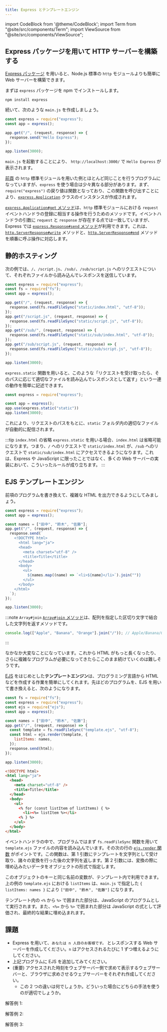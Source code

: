 ```yaml
---
title: Express とテンプレートエンジン
---
```


import CodeBlock from '@theme/CodeBlock';
import Term from "@site/src/components/Term";
import ViewSource from "@site/src/components/ViewSource";

## Express パッケージを用いて HTTP サーバーを構築する

[Express パッケージ](https://www.npmjs.com/package/express) を用いると、Node.js 標準の `http` モジュールよりも簡単に Web サーバーを構築できます。

まずは `express` パッケージを npm でインストールします。

```shell
npm install express
```

続いて、次のような `main.js` を作成しましょう。

```javascript title=main.js
const express = require("express");
const app = express();

app.get("/", (request, response) => {
  response.send("Hello Express");
});

app.listen(3000);
```

`main.js` を起動することにより、 `http://localhost:3000/` で `Hello Express` が表示されます。

[前頁](../04-http-server/index.md) の `http` 標準モジュールを用いた例とほとんど同じことを行うプログラムになっていますが、`express` を使う場合は少々異なる部分があります。まず、`require("express")` の戻り値は関数となっており、この関数を呼び出すことにより、[`express.Application`](https://expressjs.com/ja/api.html#app) クラスのインスタンスが作成されます。

[`express.Application#get` メソッド](https://expressjs.com/ja/api.html#app.get.method)は、`http` 標準モジュールにおける `request` イベントハンドラの登録に相当する操作を行うためのメソッドです。イベントハンドラの引数に `request` と `response` が存在する点では一致していますが、Express では [`express.Response#send` メソッド](https://expressjs.com/ja/api.html#res.send)が利用できます。これは、[`http.ServerResponse#write`](https://nodejs.org/api/http.html#responsewritechunk-encoding-callback) メソッドと、[`http.ServerResponse#end`](https://nodejs.org/api/http.html#responseenddata-encoding-callback) メソッドを順番に呼ぶ操作に対応します。

## 静的ホスティング

次の例では、`/`、`/script.js`、`/sub/`、`/sub/script.js` へのリクエストについて、それぞれファイルから読み込んでレスポンスを送信しています。

```javascript
const express = require("express");
const fs = require("fs");
const app = express();

app.get("/", (request, response) => {
  response.send(fs.readFileSync("static/index.html", "utf-8"));
});
app.get("/script.js", (request, response) => {
  response.send(fs.readFileSync("static/script.js", "utf-8"));
});
app.get("/sub/", (request, response) => {
  response.send(fs.readFileSync("static/sub/index.html", "utf-8"));
});
app.get("/sub/script.js", (request, response) => {
  response.send(fs.readFileSync("static/sub/script.js", "utf-8"));
});

app.listen(3000);
```

<ViewSource path="/docs/3-web-servers/05-template-engine/_samples/static-hosting-naive" />

`express.static` 関数を用いると、このような「リクエストを受け取ったら、そのパスに応じて適切なファイルを読み込んでレスポンスとして返す」という一連の動作を簡単に記述できます。

```javascript
const express = require("express");

const app = express();
app.use(express.static("static"))
app.listen(3000);
```

<ViewSource path="/docs/3-web-servers/05-template-engine/_samples/static-hosting-smart" />

これにより、リクエストのパスをもとに、`static` フォルダ内の適切なファイルが自動的に配信されます。

:::tip `index.html` の省略
`express.static` を用いる場合、`index.html` は省略可能になります。つまり、`/` へのリクエストで `static/index.html` が、`/sub` へのリクエストで `static/sub/index.html` にアクセスできるようになります。これは、Express や JavaScript に限ったことではなく、多くの Web サーバーの実装において、こういったルールが成り立ちます。
:::

## EJS テンプレートエンジン

前項のプログラムを書き換えて、複雑な HTML を出力できるようにしてみましょう。

```javascript
const express = require("express");
const app = express();

const names = ["田中", "鈴木", "佐藤"];
app.get("/", (request, response) => {
  response.send(`
    <!DOCTYPE html>
      <html lang="ja">
      <head>
        <meta charset="utf-8" />
        <title>Title</title>
      </head>
      <body>
        <ul>
          ${names.map((name) => `<li>${name}</li>`).join("")}
        </ul>
      </body>
    </html>
  `);
});

app.listen(3000);
```

:::note `Array#join`
[`Array#join` メソッド](https://developer.mozilla.org/ja/docs/Web/JavaScript/Reference/Global_Objects/Array/join)は、配列を指定した区切り文字で結合した文字列を返すメソッドです。

```javascript
console.log(["Apple", "Banana", "Orange"].join("/")); // Apple/Banana/Orange
```
:::

なかなか大変なことになっています。これから HTML がもっと長くなったり、さらに複雑なプログラムが必要になってきたらここのまま続けていくのは難しそうです。

[EJS](https://ejs.co/) をはじめとした**テンプレートエンジン**は、プログラミング言語から HTML などを作成する作業を簡単にしてくれます。先ほどのプログラムを、EJS を用いて書き換えると、次のようになります。

```javascript title=main.js
const fs = require("fs");
const express = require("express");
const ejs = require("ejs");
const app = express();

const names = ["田中", "鈴木", "佐藤"];
app.get("/", (request, response) => {
  const template = fs.readFileSync("template.ejs", "utf-8");
  const html = ejs.render(template, {
    listItems: names,
  });
  response.send(html);
});

app.listen(3000);
```

```html title=template.ejs
<!DOCTYPE html>
<html lang="ja">
  <head>
    <meta charset="utf-8" />
    <title>Title</title>
  </head>
  <body>
    <ul>
      <% for (const listItem of listItems) { %>
        <li><%= listItem %></li>
      <% } %>
    </ul>
  </body>
</html>
```

<ViewSource path="/docs/3-web-servers/05-template-engine/_samples/ejs-template-engine" />

イベントハンドラの中で、プログラムではまず `fs.readFileSync` 関数を用いて `template.ejs` ファイルの内容を読み込んでいます。その次の行の [`ejs.render` 関数](https://ejs.co/#docs) がポイントです。この関数は、第 1 引数にテンプレートを文字列として受け取り、諸々の変換を行った後の文字列を返します。第 2 引数には、変換の際に埋め込みたいデータをオブジェクトの形式で指定します。

このオブジェクトのキーと同じ名前の変数が、テンプレート内で利用できます。上の例の `template.ejs` における `listItems` は、`main.js` で指定した `{ listItems: names }` により `["田中", "鈴木", "佐藤"]` になります。

テンプレート内の `<%` から `%>` で囲まれた部分は、JavaScript のプログラムとして実行されます。また、`<%=` から `%>` で囲まれた部分は JavaScript の式として評価され、最終的な結果に埋め込まれます。

## 課題

- Express を用いて、`あなたは n 人目のお客様です。` とレスポンスする Web サーバーを作成してください。`n` はアクセスされるたびに 1 ずつ増えるようにしてください。
- 上記プログラムに EJS を追加してみてください。
- (重要) アクセスされた時刻をウェブサーバー側で求めて表示するウェブサーバーと、ブラウザに求めさせるウェブサーバーをそれぞれ作成してください。
  - この 2 つの違いは何でしょうか。どういった場合にどちらの手法を使うのが適切でしょうか。

解答例 1:

<ViewSource path="/docs/3-web-servers/05-template-engine/_samples/nth" />

解答例 2:

<ViewSource path="/docs/3-web-servers/05-template-engine/_samples/nth-ejs" />

解答例 3:

<ViewSource path="/docs/3-web-servers/05-template-engine/_samples/server-or-client" />
